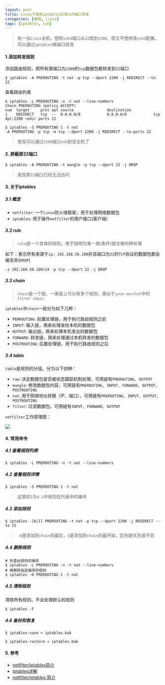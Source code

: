```yaml
---
layout: post
title: Linux下使用iptables实现ssh端口转发
categories: [编程, linux]
tags: [iptables, ssh]
---
```



> 有一台`Linux`主机，想把`sshd`端口从`22`改到`2200`，但又不想修改`sshd`配置，可以通过`iptables`做端口转发

#### 1.添加转发规则

添加路由规则，把所有源端口为`2200`的`tcp`数据包都转发到`22`端口

```
$ iptables -A PREROUTING -t nat -p tcp --dport 2200 -j REDIRECT --to 22
```

查看路由列表
```
$ iptables -L PREROUTING -n -t nat --line-numbers
Chain PREROUTING (policy ACCEPT)
num  target     prot opt source               destination
1    REDIRECT   tcp  --  0.0.0.0/0            0.0.0.0/0            tcp dpt:2200 redir ports 22

$ iptables -S PREROUTING 1 -t nat
-A PREROUTING -p tcp -m tcp --dport 2200 -j REDIRECT --to-ports 22
```

> 发现可以通过`2200`端口`ssh`到该主机了

#### 2. 屏蔽原22端口

```
$ iptables -A PREROUTING -t mangle -p tcp --dport 22 -j DROP
```

> 发现原`22`端口已经无法访问

#### 3. 关于iptables

##### 3.1 概念

* `netfilter`: 一个`Linux`防火墙框架，用于处理网络数据包
* `iptables`: 用于操作`netfilter`的用户接口(客户端)

##### 3.2 rule

> `rule`是一个具体的规则，用于指明为某一类(条件)报文做何种处理

如下：表示所有来源于`ip: 192.168.56.100`并且端口为`22`的`TCP`协议的数据包都会被丢弃(`DROP`)
```
-s 192.168.56.100/24 -p tcp --dport 22 -j DROP
```

##### 3.3 chain

> `chain`是一个链，一条链上可以有多个规则，类似于`java-servlet`中的`filter chain`

`iptables`中`chain`一般分为如下几种：

* `PERROUTING`: 前置处理链，用于执行路由规则之前
* `INPUT`: 输入链，用来处理发给本机的数据包
* `OUTPUT`: 输出链，用来处理本机发出的数据包
* `FORWARD`: 转发链，用来处理通过本机转发的数据包
* `POSTROUTING`: 后置处理链，用于执行路由规则之后

##### 3.4 table

`table`是规则的分组，分为以下四种：

* `raw`: 决定数据包是否被状态跟踪机制处理，可用链有`PREROUTING, OUTPUT`
* `mangle`: 修改数据包内容，可用链有`PREROUTING, INPUT, FORWARD, OUTPUT, POSTROUTING`
* `nat`: 用于网络地址转换（IP、端口），可用链有`PREROUTING, INPUT, OUTPUT, POSTROUTING`
* `filter`: 过滤数据包，可用链有`INPUT, FORWARD, OUTPUT`

`netfilter`工作原理图：

![]({{site.url}}/public/images/2018-10-24-iptables-ssh-forward.png)

#### 4. 常用命令

##### 4.1 查看规则列表

```
$ iptables -L PREROUTING -n -t nat --line-numbers
```

##### 4.2 查看规则详情

```
$ iptables -S PREROUTING 1 -t nat
```

> 这里的`1`为`4.1`中规则在列表中的编号

##### 4.3 添加规则

```
$ iptables -[A|I] PREROUTING -t nat -p tcp --dport 2200 -j REDIRECT --to 22
```

> `-A`是添加到`chain`的最后，`I`是添加到`chain`的最开始，区别是优先级不同

##### 4.4 删除规则

```
# 先查出规则的编号
$ iptables -L PREROUTING -n -t nat --line-numbers
# 再删除指定编号的规则
$ iptables -D PREROUTING 1 -t nat
```

##### 4.5 清除规则

清除所有规则，不会处理默认的规则
```
$ iptables -F
```

##### 4.6 备份和恢复

```
$ iptables-save > iptables.bak

$ iptables-restore < iptables.bak
```

#### 5. 参考

* [netfilter/iptables简介](https://segmentfault.com/a/1190000009043962)
* [iptables详解](http://www.zsythink.net/archives/tag/iptables/)
* [netfilter/iptables 简介](https://www.ibm.com/developerworks/cn/linux/network/s-netip/index.html)

